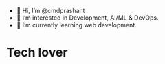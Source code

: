 - 👋 Hi, I’m @cmdprashant
- 👀 I’m interested in Development, AI/ML & DevOps.
- 🌱 I’m currently learning web development.
#  Tech lover

<!---
cmdprashant/cmdprashant is a ✨ special ✨ repository because its `README.md` (this file) appears on your GitHub profile.
You can click the Preview link to take a look at your changes.
--->
